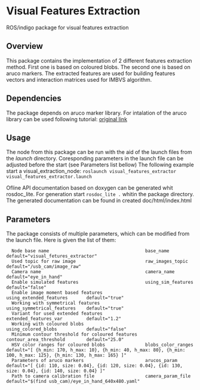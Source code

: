 # Visual Features Extraction

ROS/indigo package for visual features extraction

## Overview

This package contains the implementation of 2 different features extraction method. First one is based on coloured blobs. The second one is based on aruco markers. The extracted features are used for building features vectors and interaction matrices used for IMBVS algorithm.


## Dependencies
The package depends on aruco marker library. For intalation of the aruco library can be used following tutorial: [original link](http://miloq.blogspot.de/2012/12/install-aruco-ubuntu-linux.html)

## Usage

The node from this package can be run with the aid of the launch files from the _launch_ directory. Coresponding parameters in the launch file can be adjusted before the start (see Parameters list bellow)
The following example start a visual_extraction_node:
```roslaunch visual_features_extractor visual_features_extractor.launch```

Ofline API documentation based on doxygen can be generated whit rosdoc_lite. For generation start ```rosdoc_lite .``` whitin the package directory. The generated documentation can be found in created doc/html/index.html

## Parameters

The package consists of multiple parameters, which can be modified from the launch file. Here is given the list of them:
```
  Node base name                                    base_name                     default="visual_fetures_extractor"
  Used topic for raw image                          raw_images_topic              default="/usb_cam/image_raw"
  Camera name                                       camera_name                   default="eye_in_hand"
  Enable simulated features                         using_sim_features            default="false"
  Enable image moment based features                using_extended_features       default="true"
  Working with symmetrical features                 using_symmetrical_features    default="true"
  Variant for used extended features                extended_features_var         default="1.2"
  Working with coloured blobs                       using_colored_blobs           default="false"
  Minimum contour threshold for coloured features   contour_area_threshold        default="25.0"
  HSV color ranges for coloured blobs               blobs_color_ranges            default="[ {h_min: 170, h_max: 10}, {h_min: 40, h_max: 80}, {h_min: 100, h_max: 125}, {h_min: 130, h_max: 165} ]"
  Parameters of aruco markers                       arucos_param                  default="[ {id: 110, size: 0.04}, {id: 120, size: 0.04}, {id: 130, size: 0.04}, {id: 140, size: 0.04} ]"
  Path to camera calibration file                   camera_param_file             default="$(find usb_cam)/eye_in_hand_640x480.yaml"

```



